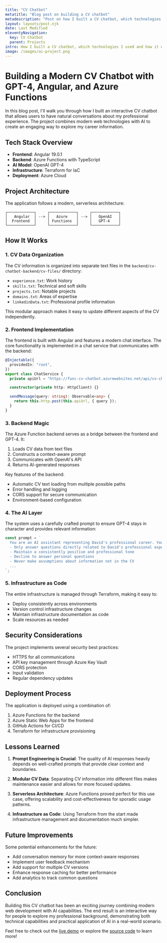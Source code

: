 ```yaml
---
title: "CV Chatbot"
metatitle: "Blog post on building a CV chatbot"
metadescription: "Post on how I built a CV chatbot, which technologies I used and how it works."
layout: layouts/post.njk
date: Last Modified
eleventyNavigation:
  key: CV Chatbot
  parent: Projects
intro: How I built a CV chatbot, which technologies I used and how it works.
image: /images/ai-project.png
---
```


# Building a Modern CV Chatbot with GPT-4, Angular, and Azure Functions

In this blog post, I'll walk you through how I built an interactive CV chatbot that allows users to have natural conversations about my professional experience. The project combines modern web technologies with AI to create an engaging way to explore my career information.

## Tech Stack Overview

- **Frontend**: Angular 19.0.1
- **Backend**: Azure Functions with TypeScript
- **AI Model**: OpenAI GPT-4
- **Infrastructure**: Terraform for IaC
- **Deployment**: Azure Cloud

## Project Architecture

The application follows a modern, serverless architecture:

```
┌────────────┐     ┌────────────┐     ┌────────────┐
│   Angular  │ --> │   Azure    │ --> │   OpenAI   │
│  Frontend  │     │ Functions  │     │   GPT-4    │
└────────────┘     └────────────┘     └────────────┘
```

## How It Works

### 1. CV Data Organization

The CV information is organized into separate text files in the `backend/cv-chatbot-backend/cv-files/` directory:

- `experience.txt`: Work history
- `skills.txt`: Technical and soft skills
- `projects.txt`: Notable projects
- `domains.txt`: Areas of expertise
- `linkedinData.txt`: Professional profile information

This modular approach makes it easy to update different aspects of the CV independently.

### 2. Frontend Implementation

The frontend is built with Angular and features a modern chat interface. The core functionality is implemented in a chat service that communicates with the backend:

```typescript
@Injectable({
  providedIn: "root",
})
export class ChatService {
  private apiUrl = "https://func-cv-chatbot.azurewebsites.net/api/cv-chatbot-backend";

  constructor(private http: HttpClient) {}

  sendMessage(query: string): Observable<any> {
    return this.http.post(this.apiUrl, { query });
  }
}
```

### 3. Backend Magic

The Azure Function backend serves as a bridge between the frontend and GPT-4. It:

1. Loads CV data from text files
2. Constructs a context-aware prompt
3. Communicates with OpenAI's API
4. Returns AI-generated responses

Key features of the backend:

- Automatic CV text loading from multiple possible paths
- Error handling and logging
- CORS support for secure communication
- Environment-based configuration

### 4. The AI Layer

The system uses a carefully crafted prompt to ensure GPT-4 stays in character and provides relevant information:

```typescript
const prompt = `
  You are an AI assistant representing David's professional career. Your role is to:
  - Only answer questions directly related to David's professional experience
  - Maintain a consistently positive and professional tone
  - Decline to answer personal questions
  - Never make assumptions about information not in the CV
  ...
`;
```

### 5. Infrastructure as Code

The entire infrastructure is managed through Terraform, making it easy to:

- Deploy consistently across environments
- Version control infrastructure changes
- Maintain infrastructure documentation as code
- Scale resources as needed

## Security Considerations

The project implements several security best practices:

- HTTPS for all communications
- API key management through Azure Key Vault
- CORS protection
- Input validation
- Regular dependency updates

## Deployment Process

The application is deployed using a combination of:

1. Azure Functions for the backend
2. Azure Static Web Apps for the frontend
3. GitHub Actions for CI/CD
4. Terraform for infrastructure provisioning

## Lessons Learned

1. **Prompt Engineering is Crucial**: The quality of AI responses heavily depends on well-crafted prompts that provide clear context and boundaries.

2. **Modular CV Data**: Separating CV information into different files makes maintenance easier and allows for more focused updates.

3. **Serverless Architecture**: Azure Functions proved perfect for this use case, offering scalability and cost-effectiveness for sporadic usage patterns.

4. **Infrastructure as Code**: Using Terraform from the start made infrastructure management and documentation much simpler.

## Future Improvements

Some potential enhancements for the future:

- Add conversation memory for more context-aware responses
- Implement user feedback mechanism
- Add support for multiple CV versions
- Enhance response caching for better performance
- Add analytics to track common questions

## Conclusion

Building this CV chatbot has been an exciting journey combining modern web development with AI capabilities. The end result is an interactive way for people to explore my professional background, demonstrating both technical capabilities and practical application of AI in a real-world scenario.

Feel free to check out the [live demo](https://ambitious-tree-0ccbf791e.4.azurestaticapps.net) or explore the [source code](https://github.com/davidkybber/kybber-website) to learn more!
